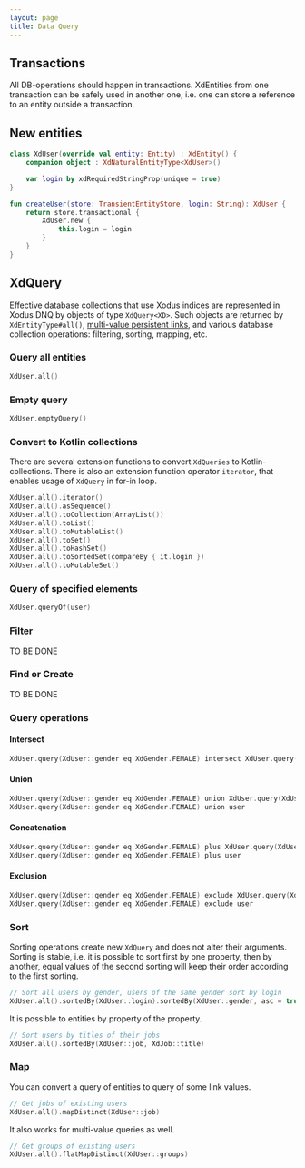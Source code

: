 ```yaml
---
layout: page
title: Data Query 
---
```


## Transactions
All DB-operations should happen in transactions. XdEntities from one transaction can be safely used
in another one, i.e. one can store a reference to an entity outside a transaction.

## New entities

```kotlin
class XdUser(override val entity: Entity) : XdEntity() {
    companion object : XdNaturalEntityType<XdUser>()

    var login by xdRequiredStringProp(unique = true)
}

fun createUser(store: TransientEntityStore, login: String): XdUser {
    return store.transactional {
        XdUser.new {
            this.login = login 
        }
    }
}
```

## XdQuery

Effective database collections that use Xodus indices are represented in Xodus DNQ by objects of type `XdQuery<XD>`.
Such objects are returned by `XdEntityType#all()`, [multi-value persistent links](properties.md#links), and various
database collection operations: filtering, sorting, mapping, etc.

### Query all entities
```kotlin
XdUser.all()
```

### Empty query
```kotlin
XdUser.emptyQuery()
```

### Convert to Kotlin collections
There are several extension functions to convert `XdQueries` to Kotlin-collections. There is also 
an extension function operator `iterator`, that enables usage of `XdQuery` in for-in loop.

```kotlin
XdUser.all().iterator()
XdUser.all().asSequence()
XdUser.all().toCollection(ArrayList())
XdUser.all().toList()
XdUser.all().toMutableList()
XdUser.all().toSet()
XdUser.all().toHashSet()
XdUser.all().toSortedSet(compareBy { it.login })
XdUser.all().toMutableSet()
```

### Query of specified elements
```kotlin
XdUser.queryOf(user)
``` 

### Filter
TO BE DONE

### Find or Create
TO BE DONE

### Query operations

#### Intersect
```kotlin
XdUser.query(XdUser::gender eq XdGender.FEMALE) intersect XdUser.query(XdUser::skill gt 2) 
```

#### Union
```kotlin
XdUser.query(XdUser::gender eq XdGender.FEMALE) union XdUser.query(XdUser::skill gt 2)
XdUser.query(XdUser::gender eq XdGender.FEMALE) union user 
```

#### Concatenation
```kotlin
XdUser.query(XdUser::gender eq XdGender.FEMALE) plus XdUser.query(XdUser::skill gt 2)
XdUser.query(XdUser::gender eq XdGender.FEMALE) plus user 
```

#### Exclusion
```kotlin
XdUser.query(XdUser::gender eq XdGender.FEMALE) exclude XdUser.query(XdUser::skill le 2) 
XdUser.query(XdUser::gender eq XdGender.FEMALE) exclude user 
```

### Sort
Sorting operations create new `XdQuery` and does not alter their arguments. Sorting is stable, i.e. it is possible
to sort first by one property, then by another, equal values of the second sorting will keep their order according
to the first sorting.

```kotlin
// Sort all users by gender, users of the same gender sort by login 
XdUser.all().sortedBy(XdUser::login).sortedBy(XdUser::gender, asc = true)
```

It is possible to entities by property of the property.
```kotlin
// Sort users by titles of their jobs
XdUser.all().sortedBy(XdUser::job, XdJob::title)
```

### Map

You can convert a query of entities to query of some link values. 
```kotlin
// Get jobs of existing users
XdUser.all().mapDistinct(XdUser::job)
```

It also works for multi-value queries as well.
```kotlin
// Get groups of existing users
XdUser.all().flatMapDistinct(XdUser::groups)
```